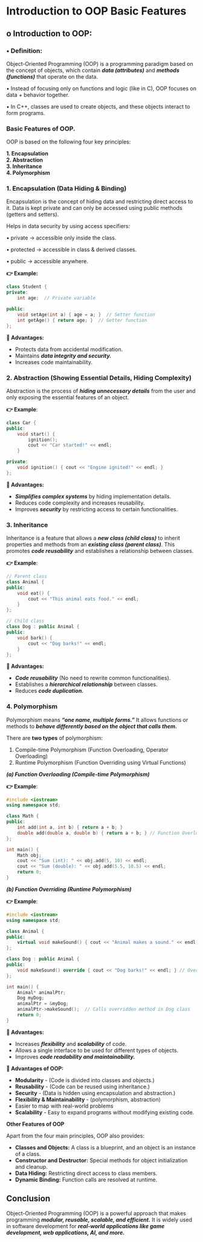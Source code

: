 # Introduction to OOP Basic Features

## **o  Introduction to OOP:**

### **•  Definition:**

Object-Oriented Programming (OOP) is a programming paradigm based on the concept of objects, which contain ***data (attributes)*** and ***methods (functions)*** that operate on the data.

•  Instead of focusing only on functions and logic (like in C), OOP focuses on data + behavior together.

•  In C++, classes are used to create objects, and these objects interact to form programs.

### **Basic Features of OOP.**

OOP is based on the following four key principles:

**1. Encapsulation
<br>2. Abstraction
<br>3. Inheritance
<br>4. Polymorphism**

### **1. Encapsulation (Data Hiding & Binding)**

Encapsulation is the concept of hiding data and restricting direct access to it. Data is kept private and can only be accessed using public methods (getters and setters).

Helps in data security by using access specifiers:

• private → accessible only inside the class.

• protected → accessible in class & derived classes.

• public → accessible anywhere.

**👉 Example:**

```C++
class Student {
private:
    int age;  // Private variable

public:
    void setAge(int a) { age = a; }  // Setter function
    int getAge() { return age; }  // Getter function
};
```

**🔹 Advantages:**

- Protects data from accidental modification.
- Maintains ***data integrity and security.***
- Increases code maintainability.
  
### **2. Abstraction (Showing Essential Details, Hiding Complexity)**

Abstraction is the process of ***hiding unnecessary details*** from the user and only exposing the essential features of an object.

**👉 Example**:

```C++
class Car {
public:
    void start() {
        ignition();
        cout << "Car started!" << endl;
    }

private:
    void ignition() { cout << "Engine ignited!" << endl; }
};
```

**🔹 Advantages:**

- ***Simplifies complex systems*** by hiding implementation details.
- Reduces code complexity and increases reusability.
- Improves ***security*** by restricting access to certain functionalities.

### **3. Inheritance**

Inheritance is a feature that allows a ***new class (child class)*** to inherit properties and methods from an ***existing class (parent class)***. This promotes ***code reusability*** and establishes a relationship between classes.

**👉 Example**:

```C++
// Parent class
class Animal {
public:
    void eat() {
        cout << "This animal eats food." << endl;
    }
};

// Child class
class Dog : public Animal {
public:
    void bark() {
        cout << "Dog barks!" << endl;
    }
};
```

**🔹 Advantages:**

- ***Code reusability*** (No need to rewrite common functionalities).
- Establishes a ***hierarchical relationship*** between classes.
- Reduces ***code duplication.***

### **4. Polymorphism**

Polymorphism means ***“one name, multiple forms.”*** It allows functions or methods to ***behave differently based on the object that calls them.***

There are **two types** of polymorphism:

1. Compile-time Polymorphism (Function Overloading, Operator Overloading)
2. Runtime Polymorphism (Function Overriding using Virtual Functions)

***(a) Function Overloading (Compile-time Polymorphism)***

**👉 Example**:

```C++
#include <iostream>
using namespace std;

class Math {
public:
    int add(int a, int b) { return a + b; }
    double add(double a, double b) { return a + b; } // Function Overloading
};

int main() {
    Math obj;
    cout << "Sum (int): " << obj.add(5, 10) << endl;
    cout << "Sum (double): " << obj.add(5.5, 10.5) << endl;
    return 0;
}
```

***(b) Function Overriding (Runtime Polymorphism)***

**👉 Example**:

```C++
#include <iostream>
using namespace std;

class Animal {
public:
    virtual void makeSound() { cout << "Animal makes a sound." << endl; }
};

class Dog : public Animal {
public:
    void makeSound() override { cout << "Dog barks!" << endl; } // Overriding
};

int main() {
    Animal* animalPtr;
    Dog myDog;
    animalPtr = &myDog;
    animalPtr->makeSound();  // Calls overridden method in Dog class
    return 0;
}
```

**🔹 Advantages:**

- Increases ***flexibility*** and ***scalability*** of code.
- Allows a single interface to be used for different types of objects.
- Improves ***code readability and maintainability.***

**🔹 Advantages of OOP:**

- **Modularity** - (Code is divided into classes and objects.)
- **Reusability** - (Code can be reused using inheritance.)
- **Security** - (Data is hidden using encapsulation and abstraction.)
- **Flexibility & Maintainability** - (polymorphism, abstraction)
- Easier to map with real-world problems
- **Scalability** - Easy to expand programs without modifying existing code.

**Other Features of OOP**

Apart from the four main principles, OOP also provides:

- **Classes and Objects:** A class is a blueprint, and an object is an instance of a class.
- **Constructor and Destructor:** Special methods for object initialization and cleanup.
- **Data Hiding:** Restricting direct access to class members.
- **Dynamic Binding:** Function calls are resolved at runtime.

## Conclusion

Object-Oriented Programming (OOP) is a powerful approach that makes programming ***modular, reusable, scalable, and efficient.*** It is widely used in software development for ***real-world applications like game development, web applications, AI, and more.***
